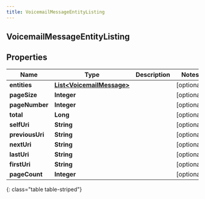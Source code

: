 ```yaml
---
title: VoicemailMessageEntityListing
---
```

## VoicemailMessageEntityListing


## Properties

| Name | Type | Description | Notes |
| ------------ | ------------- | ------------- | ------------- |
| **entities** | [**List&lt;VoicemailMessage&gt;**](VoicemailMessage.html) |  |  [optional] |
| **pageSize** | **Integer** |  |  [optional] |
| **pageNumber** | **Integer** |  |  [optional] |
| **total** | **Long** |  |  [optional] |
| **selfUri** | **String** |  |  [optional] |
| **previousUri** | **String** |  |  [optional] |
| **nextUri** | **String** |  |  [optional] |
| **lastUri** | **String** |  |  [optional] |
| **firstUri** | **String** |  |  [optional] |
| **pageCount** | **Integer** |  |  [optional] |
{: class="table table-striped"}




